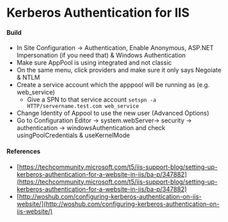 # Kerberos Authentication for IIS

#### Build

* In Site Configuration -&gt; Authentication, Enable Anonymous, ASP.NET Impersonation \(if you need that\) & Windows Authentication
* Make sure AppPool is using integrated and not classic
* On the same menu, click providers and make sure it only says Negoiate & NTLM
* Create a service account which the apppool will be running as \(e.g. web\_service\)
  * Give a SPN to that service account `setspn -a HTTP/servername.test.com web_service`
* Change Identity of Appool to use the new user \(Advanced Options\)
* Go to Configuration Editor -&gt; system.webServer-&gt; security -&gt; authentication -&gt; windowsAuthentication and check usingPoolCredentials & useKernelMode

#### References

* [https://techcommunity.microsoft.com/t5/iis-support-blog/setting-up-kerberos-authentication-for-a-website-in-iis/ba-p/347882](https://techcommunity.microsoft.com/t5/iis-support-blog/setting-up-kerberos-authentication-for-a-website-in-iis/ba-p/347882)
* [http://woshub.com/configuring-kerberos-authentication-on-iis-website/](http://woshub.com/configuring-kerberos-authentication-on-iis-website/)



